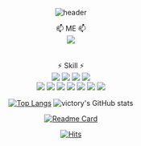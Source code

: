 <!--
**victory940209/victory940209** is a ✨ _special_ ✨ repository because its `README.md` (this file) appears on your GitHub profile.

Here are some ideas to get you started:

- 🔭 I’m currently working on ...
- 🌱 I’m currently learning ...
- 👯 I’m looking to collaborate on ...
- 🤔 I’m looking for help with ...
- 💬 Ask me about ...
- 📫 How to reach me: ...
- 😄 Pronouns: ...
- ⚡ Fun fact: ...
-->
<div align="center">

![header](https://capsule-render.vercel.app/api?type=waving&color=0:D9C4E0,100:69a5e0&height=300&section=header&text=victoryCoding-nl-welcome&fontSize=50&fontColor=D4FFFF)

  📫 ME 📫 </br>
<a href="https://victory-coding.tistory.com/" target="_blank"><img src="https://img.shields.io/badge/BLOG-69a5e0?style=flat-square&logo=tistory&logoColor=white"/></a>
  </br>
  </br>
  </br>
  ⚡ Skill ⚡</br>
<a href="#" target="_blank"><img src="https://img.shields.io/badge/springboot-6DB33F?style=flat-square&logo=springboot&logoColor=white"/></a>
<a href="#" target="_blank"><img src="https://img.shields.io/badge/spring-6DB33F?style=flat-square&logo=spring&logoColor=white"/></a>
<a href="#" target="_blank"><img src="https://img.shields.io/badge/springsecurity-6DB33F?style=flat-square&logo=springsecurity&logoColor=white"/></a>
<a href="#" target="_blank"><img src="https://img.shields.io/badge/java-00A98F?style=flat-square&logo=java&logoColor=white"/></a>
</br>
<a href="#" target="_blank"><img src="https://img.shields.io/badge/jenkins-D24939?style=flat-square&logo=jenkins&logoColor=white"/></a>
<a href="#" target="_blank"><img src="https://img.shields.io/badge/elasticsearch-005571?style=flat-square&logo=elasticsearch&logoColor=white"/></a>
<a href="#" target="_blank"><img src="https://img.shields.io/badge/grafana-F46800?style=flat-square&logo=grafana&logoColor=white"/></a>
<a href="#" target="_blank"><img src="https://img.shields.io/badge/mongodb-47A248?style=flat-square&logo=mongodb&logoColor=white"/></a>
<a href="#" target="_blank"><img src="https://img.shields.io/badge/redis-DC382D?style=flat-square&logo=redis&logoColor=white"/></a>
<a href="#" target="_blank"><img src="https://img.shields.io/badge/apachekafka-231F20?style=flat-square&logo=apachekafka&logoColor=white"/></a>
<a href="#" target="_blank"><img src="https://img.shields.io/badge/rabbitmq-FF6600?style=flat-square&logo=rabbitmq&logoColor=white"/></a>
  
  
  
  
﻿[![Top Langs](https://github-readme-stats.vercel.app/api/top-langs/?username=victory940209&langs_count=10&layout=compact)]([https://github.com/victory940209/victory940209](https://github.com/victory940209/victory940209))﻿
![victory's GitHub stats](https://github-readme-stats.vercel.app/api?username=victory940209&show_icons=true&theme=solarized-light)


[![Readme Card](https://github-readme-stats.vercel.app/api/pin/?username=victory940209&repo=kafkaSpringboot)](https://github.com/victory940209/victory940209/kafkaSpringboot)
</br>

[![Hits](https://hits.seeyoufarm.com/api/count/incr/badge.svg?url=https%3A%2F%2Fgithub.com%2Fvictory940209&count_bg=%2379C83D&title_bg=%23555555&icon=&icon_color=%237A7272&title=hits&edge_flat=false)](https://hits.seeyoufarm.com)
</div>
